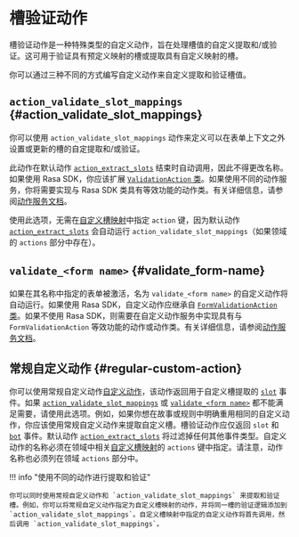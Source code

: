 # 槽验证动作

槽验证动作是一种特殊类型的自定义动作，旨在处理槽值的自定义提取和/或验证。这可用于验证具有预定义映射的槽或提取具有自定义映射的槽。

你可以通过三种不同的方式编写自定义动作来自定义提取和验证槽值。

## `action_validate_slot_mappings` {#action_validate_slot_mappings}

你可以使用 `action_validate_slot_mappings` 动作来定义可以在表单上下文之外设置或更新的槽的自定提取和/或验证。

此动作在默认动作 [`action_extract_slots`](default-actions.md#action_extract_slots) 结束时自动调用，因此不得更改名称。如果使用 Rasa SDK，你应该扩展 [`ValidationAction` 类](../action-server/validation-action.md#how-to-subclass-validationaction)。如果使用不同的动作服务，你将需要实现与 Rasa SDK 类具有等效功能的动作类。有关详细信息，请参阅[动作服务文档](../action-server/validation-action.md#validationaction-class-implementation)。

使用此选项，无需在[自定义槽映射](domain.md#custom-slot-mappings)中指定 `action` 键，因为默认动作 [`action_extract_slots`](default-actions.md#action_extract_slots) 会自动运行 `action_validate_slot_mappings`（如果领域的 `actions` 部分中存在）。

## `validate_<form name>` {#validate_form-name}

如果在其名称中指定的表单被激活，名为 `validate_<form name>` 的自定义动作将自动运行。如果使用 Rasa SDK，自定义动作应继承自 [`FormValidationAction` 类](../action-server/validation-action.md#formvalidationaction-class)。如果不使用 Rasa SDK，则需要在自定义动作服务中实现具有与 `FormValidationAction` 等效功能的动作或动作类。有关详细信息，请参阅[动作服务文档](../action-server/validation-action.md#validationaction-class-implementation)。

## 常规自定义动作 {#regular-custom-action}

你可以使用常规自定义动作[自定义动作](../concepts/custom-actions.md)，该动作返回用于自定义槽提取的 [`slot`](../action-server/events.md#slot) 事件。如果 [`action_validate_slot_mappings`](slot-validation-actions.md#action_validate_slot_mappings) 或 [`validate_<form name>`](slot-validation-actions.md#validate_form-name) 都不能满足需要，请使用此选项。例如，如果你想在故事或规则中明确重用相同的自定义动作，你应该使用常规自定义动作来提取自定义槽。槽验证动作应仅返回 `slot` 和 [`bot`](../action-server/events.md#bot) 事件。默认动作 [`action_extract_slots`](default-actions.md#action_extract_slots) 将过滤掉任何其他事件类型。自定义动作的名称必须在领域中相关[自定义槽映射](domain.md#custom-slot-mappings)的 `actions` 键中指定。请注意，动作名称也必须列在领域 `actions` 部分中。

!!! info "使用不同的动作进行提取和验证"

    你可以同时使用常规自定义动作和 `action_validate_slot_mappings` 来提取和验证槽。例如，你可以将常规自定义动作指定为自定义槽映射的动作，并将同一槽的验证逻辑添加到 `action_validate_slot_mappings`。自定义槽映射中指定的自定义动作将首先调用，然后调用 `action_validate_slot_mappings`。
